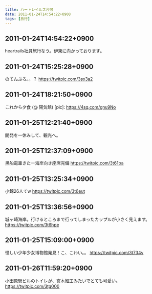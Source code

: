 ```yaml
---
title: ハートレイルズ合宿
date: 2011-01-24T14:54:22+0900
tags: [旅行]
---
```

## 2011-01-24T14:54:22+0900
heartrails社員旅行なう。伊東に向かっております。

## 2011-01-24T15:25:28+0900
のてんぶろ。。？ https://twitpic.com/3sx3a2

## 2011-01-24T18:21:50+0900
これから夕食 (@ 陽気館) [pic]: https://4sq.com/gnu9No

## 2011-01-25T12:21:40+0900
開発を一休みして、観光へ。

## 2011-01-25T12:37:09+0900
黒船電車きたー海岸向き座席完備 https://twitpic.com/3t61ba

## 2011-01-25T13:25:34+0900
小錦26人てw https://twitpic.com/3t6eut

## 2011-01-25T13:36:56+0900
城ヶ崎海岸。行けるところまで行ってしまったカップルが小さく見えます。 https://twitpic.com/3t6hpe

## 2011-01-25T15:09:00+0900
怪しい少年少女博物館発見！こ、こわい。。 https://twitpic.com/3t734v

## 2011-01-26T11:59:20+0900
小田原駅ビルのトイレが、寄木細工みたいでとても可愛い。 https://twitpic.com/3tg000

